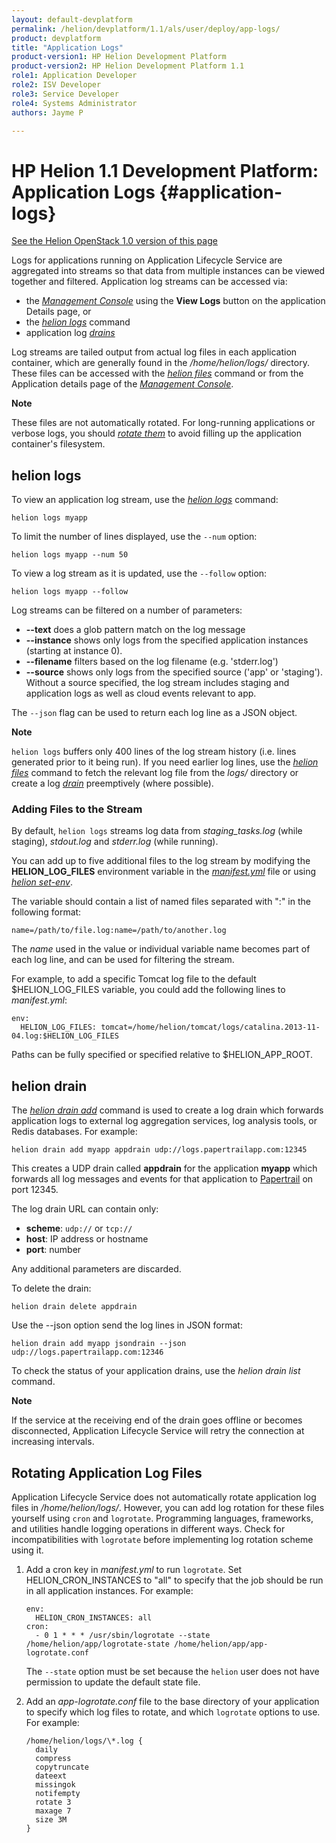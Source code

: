 ```yaml
---
layout: default-devplatform
permalink: /helion/devplatform/1.1/als/user/deploy/app-logs/
product: devplatform
title: "Application Logs"
product-version1: HP Helion Development Platform
product-version2: HP Helion Development Platform 1.1
role1: Application Developer 
role2: ISV Developer
role3: Service Developer
role4: Systems Administrator
authors: Jayme P

---
```

<!--PUBLISHED-->

# HP Helion 1.1 Development Platform: Application Logs {#application-logs}
[See the Helion OpenStack 1.0 version of this page](/als/v1/user/deploy/app-logs/)

Logs for applications running on Application Lifecycle Service are aggregated into streams so that data from multiple instances can be viewed together and filtered. Application log streams can be accessed via:

-   the [*Management Console*](/helion/devplatform/1.1/als/admin/console/customize/#management-console)
    using the **View Logs** button on the application Details page, or
-   the [*helion logs*](/helion/devplatform/1.1/als/user/reference/client-ref/#command-logs)
    command
-   application log [*drains*](#application-logs-drain)

Log streams are tailed output from actual log files in each application
container, which are generally found in the */home/helion/logs/* directory.
These files can be accessed with the [*helion
files*](/helion/devplatform/1.1/als/user/reference/client-ref/#command-files) command or from the
Application details page of the [*Management
Console*](/helion/devplatform/1.1/als/admin/console/customize/#management-console).

**Note**

These files are not automatically rotated. For long-running applications
or verbose logs, you should [*rotate them*](#application-logs-rotate) to
avoid filling up the application container's filesystem.

helion logs[](#helion-logs "Permalink to this headline")
-------------------------------------------------------------

To view an application log stream, use the [*helion
logs*](/helion/devplatform/1.1/als/user/reference/client-ref/#command-logs) command:

    helion logs myapp

To limit the number of lines displayed, use the `--num` option:

    helion logs myapp --num 50

To view a log stream as it is updated, use the `--follow` option:

    helion logs myapp --follow

Log streams can be filtered on a number of parameters:

-   **--text** does a glob pattern match on the log message
-   **--instance** shows only logs from the specified application
    instances (starting at instance 0).
-   **--filename** filters based on the log filename (e.g. 'stderr.log')
-   **--source** shows only logs from the specified source ('app' or
    'staging'). Without a source specified, the log stream includes
    staging and application logs as well as cloud events relevant to
    app.

The `--json` flag can be used to return each log
line as a JSON object.

**Note**

`helion logs` buffers only 400 lines of the log
stream history (i.e. lines generated prior to it being run). If you need
earlier log lines, use the [*helion
files*](/helion/devplatform/1.1/als/user/reference/client-ref/#command-files) command to fetch the
relevant log file from the *logs/* directory or create a log
[*drain*](#application-logs-drain) preemptively (where possible).

### Adding Files to the Stream[](#adding-files-to-the-stream "Permalink to this headline")

By default, `helion logs` streams log data from
*staging\_tasks.log* (while staging), *stdout.log* and *stderr.log*
(while running).

You can add up to five additional files to the log stream by modifying
the **HELION\_LOG\_FILES** environment variable in the
[*manifest.yml*](/helion/devplatform/1.1/als/user/deploy/manifestyml/#env) file or using [*helion set-env*](/helion/devplatform/1.1/als/user/reference/client-ref/#command-set-env).

The variable should contain a list of named files separated with ":" in
the following format:

    name=/path/to/file.log:name=/path/to/another.log

The *name* used in the value or individual variable name becomes part of
each log line, and can be used for filtering the stream.

For example, to add a specific Tomcat log file to the default \$HELION\_LOG\_FILES variable, you could add the following lines to *manifest.yml*:

    env:
      HELION_LOG_FILES: tomcat=/home/helion/tomcat/logs/catalina.2013-11-04.log:$HELION_LOG_FILES

Paths can be fully specified or specified relative to \$HELION\_APP\_ROOT.

helion drain[](#helion-drain "Permalink to this headline")
---------------------------------------------------------------

The [*helion drain add*](/helion/devplatform/1.1/als/user/reference/client-ref/#command-drain-add) command is used to create a log drain which forwards application logs to external log aggregation services, log analysis tools, or Redis databases. For example:

    helion drain add myapp appdrain udp://logs.papertrailapp.com:12345

This creates a UDP drain called **appdrain** for the application **myapp** which forwards all log messages and events for that application to [Papertrail](http://papertrailapp.com/) on port 12345. 

The log drain URL can contain only:

-   **scheme**: `udp://` or `tcp://`
-   **host**: IP address or hostname
-   **port**: number

Any additional parameters are discarded.

To delete the drain:

    helion drain delete appdrain

Use the --json option send the log lines in JSON format:

    helion drain add myapp jsondrain --json udp://logs.papertrailapp.com:12346

To check the status of your application drains, use the *helion drain list* command.

**Note**

If the service at the receiving end of the drain goes offline or becomes
disconnected, Application Lifecycle Service will retry the connection at increasing
intervals.

Rotating Application Log Files[](#rotating-application-log-files "Permalink to this headline")
-----------------------------------------------------------------------------------------------

Application Lifecycle Service does not automatically rotate application log files in
*/home/helion/logs/*. However, you can add log rotation for these
files yourself using `cron` and
`logrotate`. Programming languages, frameworks, and utilities handle logging
operations in different ways. Check for incompatibilities with
`logrotate` before implementing log rotation scheme using it.

1.  Add a cron key in *manifest.yml* to run `logrotate`. Set HELION\_CRON\_INSTANCES to "all" to specify that
    the job should be run in all application instances. For example:

        env:
          HELION_CRON_INSTANCES: all
        cron:
          - 0 1 * * * /usr/sbin/logrotate --state /home/helion/app/logrotate-state /home/helion/app/app-logrotate.conf

    The `--state` option must be set because the
    `helion` user does not have permission to
    update the default state file.

2.  Add an *app-logrotate.conf* file to the base directory of your application to specify which log files to rotate, and which `logrotate` options to use. For example:

        /home/helion/logs/\*.log {
          daily
          compress
          copytruncate
          dateext
          missingok
          notifempty
          rotate 3
          maxage 7
          size 3M
        }

